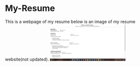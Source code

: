 # My-Resume
This is a webpage of my resume below is an image of my resume website(not updated).
<img src="https://github.com/DelvonRH/My-Resume/blob/main/Website.png" width=250><br>
